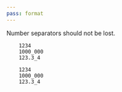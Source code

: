 ```yaml
---
pass: format
---
```


Number separators should not be lost.

```savi
    1234
    1000_000
    123.3_4
```
```savi format.Indentation
    1234
    1000_000
    123.3_4
```

